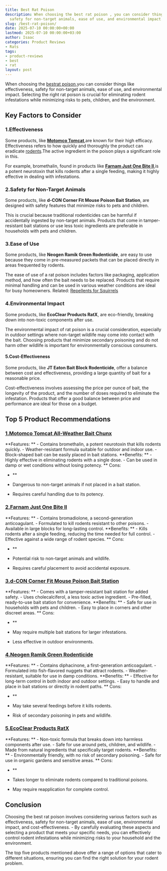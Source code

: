 ```yaml
---
title: Best Rat Poison
description: When choosing the best rat poison , you can consider things like effectiveness,
  safety for non-target animals, ease of use, and environmental impact.
slug: /best-rat-poison/
date: 2025-07-10 00:00:00+00:00
lastmod: 2025-07-10 00:00:00+03:00
author: Isaac
categories: Product Reviews
- Rats
tags:
- product-reviews
- best
- rat
layout: post
---
```

When choosing the [best](https://pestpolicy.com/best-chipmunk-repellents/)[rat poison](http://www.canadianfieldnaturalist.ca/index.php/cfn/article/view/360),you can consider things like effectiveness, safety for non-target animals, ease of use, and environmental impact. Selecting the right rat poison is crucial for eliminating rodent infestations while minimizing risks to pets, children, and the environment.

##  Key Factors to Consider

###  1.**Effectiveness**

Some products, like [**Motomco Tomcat**](https://www.amazon.com/dp/B000HHM0JK/?tag=p-policy-20),are known for their high efficacy. Effectiveness refers to how quickly and thoroughly the product can eradicate [rodents](https://pestpolicy.com/best-poison-for-squirrels/).The active ingredient in the poison plays a significant role in this.

For example, bromethalin, found in products like [**Farnam Just One Bite II**](https://www.amazon.com/dp/B005ORDWYA/?tag=p-policy-20),is a potent neurotoxin that kills rodents after a single feeding, making it highly effective in dealing with infestations.

###  2.**Safety for Non-Target Animals**

Some products, like **d-CON Corner Fit Mouse Poison Bait Station**, are designed with safety features that minimize risks to pets and children.

This is crucial because traditional rodenticides can be harmful if accidentally ingested by non-target animals. Products that come in tamper-resistant bait stations or use less toxic ingredients are preferable in households with pets and children.

###  3.**Ease of Use**

Some products, like **Neogen Ramik Green Rodenticide**, are easy to use because they come in pre-measured packets that can be placed directly in areas frequented by rodents.

The ease of use of a rat poison includes factors like packaging, application method, and how often the bait needs to be replaced. Products that require minimal handling and can be used in various weather conditions are ideal for busy homeowners. Related: [Repellents for Squirrels](https://pestpolicy.com/best-squirrel-repellent/)

###  4.**Environmental Impact**

Some products, like **EcoClear Products RatX**, are eco-friendly, breaking down into non-toxic components after use.

The environmental impact of rat poison is a crucial consideration, especially in outdoor settings where non-target wildlife may come into contact with the bait. Choosing products that minimize secondary poisoning and do not harm other wildlife is important for environmentally conscious consumers.

####  5.**Cost-Effectiveness**

Some products, like **JT Eaton Bait Block Rodenticide**, offer a balance between cost and effectiveness, providing a large quantity of bait for a reasonable price.

Cost-effectiveness involves assessing the price per ounce of bait, the longevity of the product, and the number of doses required to eliminate the infestation. Products that offer a good balance between price and performance are ideal for those on a budget.

##  Top 5 Product Recommendations

###  [1.**Motomco Tomcat All-Weather Bait Chunx**](https://www.amazon.com/dp/B000HHM0JK/?tag=p-policy-20)

**Features: ** - Contains bromethalin, a potent neurotoxin that kills rodents quickly. - Weather-resistant formula suitable for outdoor and indoor use. - Block-shaped bait can be easily placed in bait stations. **Benefits: ** - Highly effective in eliminating rodents with a single dose. - Can be used in damp or wet conditions without losing potency. **
Cons:

- **

- Dangerous to non-target animals if not placed in a bait station.

- Requires careful handling due to its potency.

###  [2.**Farnam Just One Bite II**](https://www.amazon.com/dp/B005ORDWYA/?tag=p-policy-20)

**Features: ** - Contains bromadiolone, a second-generation anticoagulant. - Formulated to kill rodents resistant to other poisons. - Available in large blocks for long-lasting control. **Benefits: ** - Kills rodents after a single feeding, reducing the time needed for full control. - Effective against a wide range of rodent species. **
Cons:

- **

- Potential risk to non-target animals and wildlife.

- Requires careful placement to avoid accidental exposure.

###  [3.**d-CON Corner Fit Mouse Poison Bait Station**](https://www.amazon.com/dp/B07FJXSZTS/?tag=p-policy-20)

**Features: ** - Comes with a tamper-resistant bait station for added safety. - Uses cholecalciferol, a less toxic active ingredient. - Pre-filled, ready-to-use bait station for convenience. **Benefits: ** - Safe for use in households with pets and children. - Easy to place in corners and other discreet areas. **
Cons:

- **

- May require multiple bait stations for larger infestations.

- Less effective in outdoor environments.

###  [4.**Neogen Ramik Green Rodenticide**](https://www.amazon.com/dp/B005BUZL2Q/?tag=p-policy-20)

**Features: ** - Contains diphacinone, a first-generation anticoagulant. - Formulated into fish-flavored nuggets that attract rodents. - Weather-resistant, suitable for use in damp conditions. **Benefits: ** - Effective for long-term control in both indoor and outdoor settings. - Easy to handle and place in bait stations or directly in rodent paths. **
Cons:

- **

- May take several feedings before it kills rodents.

- Risk of secondary poisoning in pets and wildlife.

###  [5.**EcoClear Products RatX**](https://www.amazon.com/dp/B0120BFEAM/?tag=p-policy-20)

**Features: ** - Non-toxic formula that breaks down into harmless components after use. - Safe for use around pets, children, and wildlife. - Made from natural ingredients that specifically target rodents. **Benefits: ** - Environmentally friendly, with no risk of secondary poisoning. - Safe for use in organic gardens and sensitive areas. **
Cons:

- **

- Takes longer to eliminate rodents compared to traditional poisons.

- May require reapplication for complete control.

##  Conclusion

Choosing the best rat poison involves considering various factors such as effectiveness, safety for non-target animals, ease of use, environmental impact, and cost-effectiveness. - By carefully evaluating these aspects and selecting a product that meets your specific needs, you can effectively control rodent infestations while minimizing risks to your household and the environment.

The top five products mentioned above offer a range of options that cater to different situations, ensuring you can find the right solution for your rodent problem.